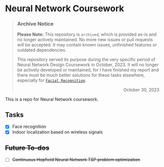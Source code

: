 # Neural Network Coursework

> ### Archive Notice
> **Please Note:** This repository is `archived`, which is provided as-is and no longer actively maintained. No more new issues or pull requests will be accepted. It may contain known issues, unfinished features or outdated dependencies.
>
> This repository served its purpose during the very specific period of Neural Network Design Coursework in October, 2023. It will no longer be actively developed or maintained, for I have finished my report and there must be much better solutions for these tasks elsewhere, especially for [`Facial Recognition`](https://github.com/RabbltMan/NeuralNetworkCoursework/tree/master/FacialRecognition).
>
> <p align="right">October 30, 2023</p>

This is a repo for Neural Network coursework.

## Tasks

- [x] Face recognition
- [x] Indoor localization based on wireless signals

## ~~Future To-dos~~

- [ ] ~~Continuous Hopfield Neural Network TSP problem optimization~~
 